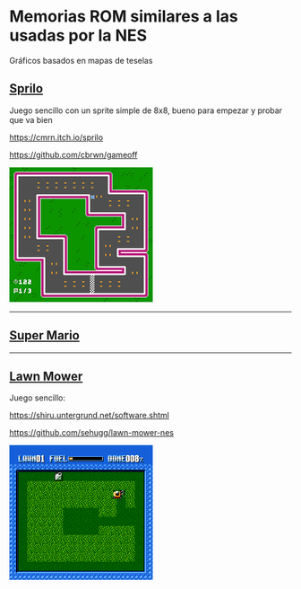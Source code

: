 # Memorias ROM similares a las usadas por la NES

Gráficos basados en mapas de teselas

## [Sprilo](sprilo/readme.md)

Juego sencillo con un sprite simple de 8x8, bueno para empezar y probar que va bien

https://cmrn.itch.io/sprilo

https://github.com/cbrwn/gameoff

![Pantalla que se quiere mostrar](sprilo/sprilo_screen_00.png)

---

## [Super Mario](smario/reame.md)

---

## [Lawn Mower](lawnmower/readme.md)

Juego sencillo:

https://shiru.untergrund.net/software.shtml

https://github.com/sehugg/lawn-mower-nes

![Pantalla Lawn Mower](lawnmower/lawnmower_screenshot.png)